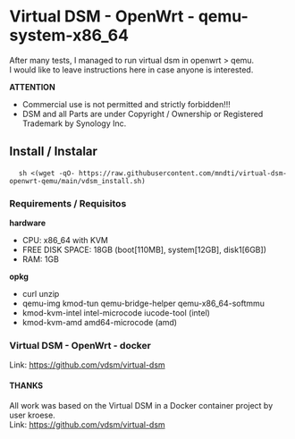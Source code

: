 # Virtual DSM - OpenWrt - qemu-system-x86_64

After many tests, I managed to run virtual dsm in openwrt > qemu.<br>
I would like to leave instructions here in case anyone is interested.

**ATTENTION**
- Commercial use is not permitted and strictly forbidden!!!
- DSM and all Parts are under Copyright / Ownership or Registered Trademark by Synology Inc.

## Install / Instalar
<pre>
  <code>sh <(wget -qO- https://raw.githubusercontent.com/mndti/virtual-dsm-openwrt-qemu/main/vdsm_install.sh)</code>
</pre>

### Requirements / Requisitos
**hardware**
- CPU: x86_64 with KVM
- FREE DISK SPACE: 18GB (boot[110MB], system[12GB], disk1[6GB])
- RAM: 1GB

**opkg**
- curl unzip
- qemu-img kmod-tun qemu-bridge-helper qemu-x86_64-softmmu
- kmod-kvm-intel intel-microcode iucode-tool (intel)
- kmod-kvm-amd amd64-microcode (amd)

### Virtual DSM - OpenWrt - docker
Link: https://github.com/vdsm/virtual-dsm

#### THANKS
All work was based on the Virtual DSM in a Docker container project by user kroese.<br>
Link: https://github.com/vdsm/virtual-dsm
